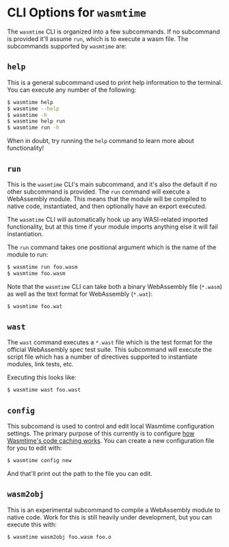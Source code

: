 # CLI Options for `wasmtime`

The `wasmtime` CLI is organized into a few subcommands. If no subcommand is
provided it'll assume `run`, which is to execute a wasm file. The subcommands
supported by `wasmtime` are:

## `help`

This is a general subcommand used to print help information to the terminal. You
can execute any number of the following:

```sh
$ wasmtime help
$ wasmtime --help
$ wasmtime -h
$ wasmtime help run
$ wasmtime run -h
```

When in doubt, try running the `help` command to learn more about functionality!

## `run`

This is the `wasmtime` CLI's main subcommand, and it's also the default if no
other subcommand is provided. The `run` command will execute a WebAssembly
module. This means that the module will be compiled to native code,
instantiated, and then optionally have an export executed.

The `wasmtime` CLI will automatically hook up any WASI-related imported
functionality, but at this time if your module imports anything else it will
fail instantiation.

The `run` command takes one positional argument which is the name of the module
to run:

```sh
$ wasmtime run foo.wasm
$ wasmtime foo.wasm
```

Note that the `wasmtime` CLI can take both a binary WebAssembly file (`*.wasm`)
as well as the text format for WebAssembly (`*.wat`):

```sh
$ wasmtime foo.wat
```

## `wast`

The `wast` command executes a `*.wast` file which is the test format for the
official WebAssembly spec test suite. This subcommand will execute the script
file which has a number of directives supported to instantiate modules, link
tests, etc.

Executing this looks like:

```sh
$ wasmtime wast foo.wast
```

## `config`

This subcomand is used to control and edit local Wasmtime configuration
settings. The primary purpose of this currently is to configure [how Wasmtime's
code caching works](./cli-cache.md). You can create a new configuration file for
you to edit with:

```sh
$ wasmtime config new
```

And that'll print out the path to the file you can edit.

## `wasm2obj`

This is an experimental subcommand to compile a WebAssembly module to native
code. Work for this is still heavily under development, but you can execute this
with:

```sh
$ wasmtime wasm2obj foo.wasm foo.o
```
